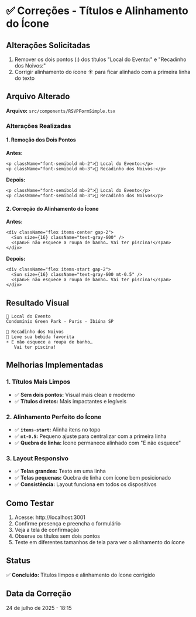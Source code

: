# ✅ Correções - Títulos e Alinhamento do Ícone

## Alterações Solicitadas
1. Remover os dois pontos (:) dos títulos "Local do Evento:" e "Recadinho dos Noivos:"
2. Corrigir alinhamento do ícone ☀️ para ficar alinhado com a primeira linha do texto

## Arquivo Alterado
**Arquivo:** `src/components/RSVPFormSimple.tsx`

### Alterações Realizadas

#### 1. Remoção dos Dois Pontos
**Antes:**
```tsx
<p className="font-semibold mb-2">📍 Local do Evento:</p>
<p className="font-semibold mb-3">💌 Recadinho dos Noivos:</p>
```

**Depois:**
```tsx
<p className="font-semibold mb-2">📍 Local do Evento</p>
<p className="font-semibold mb-3">💌 Recadinho dos Noivos</p>
```

#### 2. Correção do Alinhamento do Ícone
**Antes:**
```tsx
<div className="flex items-center gap-2">
  <Sun size={16} className="text-gray-600" />
  <span>E não esquece a roupa de banho… Vai ter piscina!</span>
</div>
```

**Depois:**
```tsx
<div className="flex items-start gap-2">
  <Sun size={16} className="text-gray-600 mt-0.5" />
  <span>E não esquece a roupa de banho… Vai ter piscina!</span>
</div>
```

## Resultado Visual
```
📍 Local do Evento
Condomínio Green Park - Puris - Ibiúna SP

💌 Recadinho dos Noivos
🍷 Leve sua bebida favorita
☀️ E não esquece a roupa de banho… 
   Vai ter piscina!
```

## Melhorias Implementadas

### 1. Títulos Mais Limpos
- ✅ **Sem dois pontos:** Visual mais clean e moderno
- ✅ **Títulos diretos:** Mais impactantes e legíveis

### 2. Alinhamento Perfeito do Ícone
- ✅ **`items-start`:** Alinha itens no topo
- ✅ **`mt-0.5`:** Pequeno ajuste para centralizar com a primeira linha
- ✅ **Quebra de linha:** Ícone permanece alinhado com "E não esquece"

### 3. Layout Responsivo
- ✅ **Telas grandes:** Texto em uma linha
- ✅ **Telas pequenas:** Quebra de linha com ícone bem posicionado
- ✅ **Consistência:** Layout funciona em todos os dispositivos

## Como Testar
1. Acesse: http://localhost:3001
2. Confirme presença e preencha o formulário
3. Veja a tela de confirmação
4. Observe os títulos sem dois pontos
5. Teste em diferentes tamanhos de tela para ver o alinhamento do ícone

## Status
✅ **Concluído:** Títulos limpos e alinhamento do ícone corrigido

## Data da Correção
24 de julho de 2025 - 18:15
